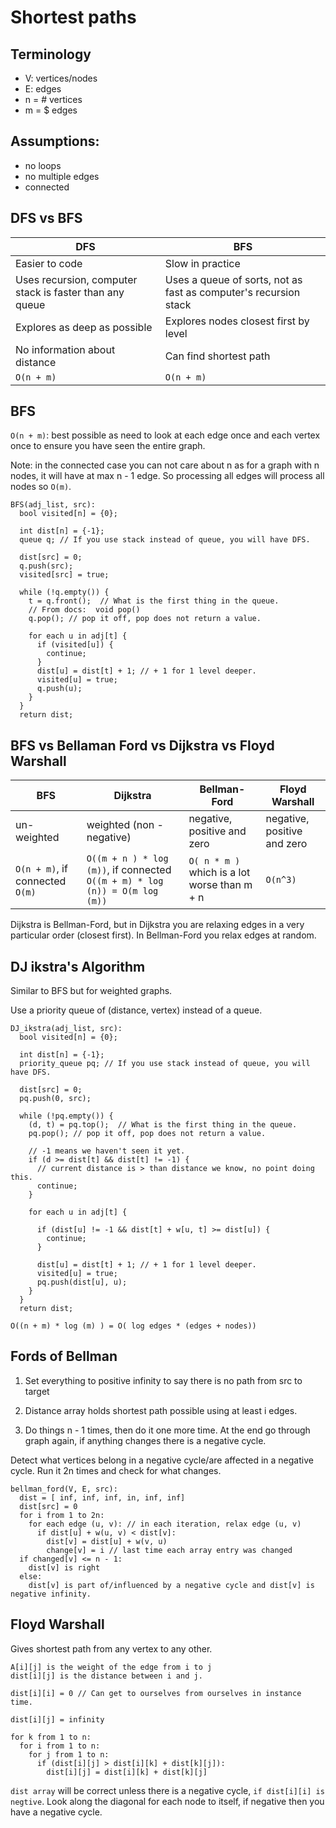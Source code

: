 # Shortest paths

## Terminology

- V: vertices/nodes
- E: edges
- n = # vertices
- m = $ edges

## Assumptions:

- no loops
- no multiple edges
- connected

## DFS vs BFS

| DFS | BFS |
| ---- | ---- |
| Easier to code | Slow in practice |
| Uses recursion, computer stack is faster than any queue | Uses a queue of sorts, not as fast as computer's recursion stack |
| Explores as deep as possible | Explores nodes closest first by level |
| No information about distance | Can find shortest path
|`O(n + m)`|`O(n + m)`|

## BFS

`O(n + m)`: best possible as need to look at each edge once and each vertex once to ensure you have seen the entire graph.

Note: in the connected case you can not care about n as for a graph with n nodes, it will have at max n - 1 edge. So processing all edges will process all nodes so `O(m)`.

```
BFS(adj_list, src):
  bool visited[n] = {0};

  int dist[n] = {-1};
  queue q; // If you use stack instead of queue, you will have DFS.

  dist[src] = 0;
  q.push(src);
  visited[src] = true;

  while (!q.empty()) {
    t = q.front();  // What is the first thing in the queue.
    // From docs:  void pop()
    q.pop(); // pop it off, pop does not return a value.

    for each u in adj[t] {
      if (visited[u]) {
        continue;
      }
      dist[u] = dist[t] + 1; // + 1 for 1 level deeper.
      visited[u] = true;
      q.push(u);
    }
  }
  return dist;
```

## BFS vs Bellaman Ford vs Dijkstra vs Floyd Warshall

| BFS | Dijkstra | Bellman-Ford | Floyd Warshall |
| --- | --- | --- | --- |
| un-weighted | weighted (non -negative) | negative, positive and zero | negative, positive and zero |
| `O(n + m)`, if connected `O(m)` | `O((m + n ) * log (m))`, if connected `O((m + m) * log (n)) = O(m log (m))` | `O( n * m )` which is a lot worse than m + n | `O(n^3)` |

Dijkstra is Bellman-Ford, but in Dijkstra you are relaxing edges in a very particular order (closest first). In Bellman-Ford you relax edges at random.

## DJ ikstra's Algorithm

Similar to BFS but for weighted graphs.

Use a priority queue of (distance, vertex) instead of a queue.

```
DJ_ikstra(adj_list, src):
  bool visited[n] = {0};

  int dist[n] = {-1};
  priority_queue pq; // If you use stack instead of queue, you will have DFS.

  dist[src] = 0;
  pq.push(0, src);

  while (!pq.empty()) {
    (d, t) = pq.top();  // What is the first thing in the queue.
    pq.pop(); // pop it off, pop does not return a value.

    // -1 means we haven't seen it yet.
    if (d >= dist[t] && dist[t] != -1) {
      // current distance is > than distance we know, no point doing this.
      continue;
    }

    for each u in adj[t] {

      if (dist[u] != -1 && dist[t] + w[u, t] >= dist[u]) {
        continue;
      }

      dist[u] = dist[t] + 1; // + 1 for 1 level deeper.
      visited[u] = true;
      pq.push(dist[u], u);
    }
  }
  return dist;
```
`O((n + m) * log (m) ) = O( log edges * (edges + nodes))`

## Fords of Bellman

1. Set everything to positive infinity to say there is no path from src to target

2. Distance array holds shortest path possible using at least i edges.

3. Do things n - 1 times, then do it one more time. At the end go through graph again, if anything changes there is a negative cycle.

Detect what vertices belong in a negative cycle/are affected in a negative cycle. Run it 2n times and check for what changes.

```
bellman_ford(V, E, src):
  dist = [ inf, inf, inf, in, inf, inf]
  dist[src] = 0
  for i from 1 to 2n:
    for each edge (u, v): // in each iteration, relax edge (u, v)
      if dist[u] + w(u, v) < dist[v]:
        dist[v] = dist[u] + w(v, u)
        change[v] = i // last time each array entry was changed
  if changed[v] <= n - 1:
    dist[v] is right
  else:
    dist[v] is part of/influenced by a negative cycle and dist[v] is negative infinity.
```

## Floyd Warshall

Gives shortest path from any vertex to any other.

```
A[i][j] is the weight of the edge from i to j
dist[i][j] is the distance between i and j.

dist[i][i] = 0 // Can get to ourselves from ourselves in instance time.

dist[i][j] = infinity

for k from 1 to n:
  for i from 1 to n:
    for j from 1 to n:
      if (dist[i][j] > dist[i][k] + dist[k][j]):
        dist[i][j] = dist[i][k] + dist[k][j]
```

`dist array` will be correct unless there is a negative cycle, `if dist[i][i] is negtive`. Look along the diagonal for each node to itself, if negative then you have a negative cycle.
